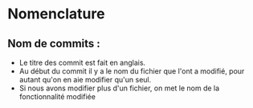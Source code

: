 # Nomenclature
## Nom de commits :

- Le titre des commit est fait en anglais.
- Au début du commit il y a le nom du fichier que l'ont a modifié, pour autant qu'on en aie modifier qu'un seul.
- Si nous avons modifier plus d'un fichier, on met le nom de la fonctionnalité modifiée